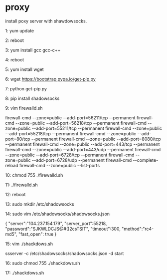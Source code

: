 # proxy
install poxy server with shawdowsocks.

1:
yum update

2:
reboot

3:
yum install gcc gcc-c++

4:
reboot

5:
yum install wget

6:
wget https://bootstrap.pypa.io/get-pip.py

7:
python get-pip.py

8:
pip install shadowsocks

9:
vim firewalld.sh

firewall-cmd --zone=public --add-port=56211/tcp --permanent
firewall-cmd --zone=public --add-port=56218/tcp --permanent
firewall-cmd --zone=public --add-port=55211/tcp --permanent
firewall-cmd --zone=public --add-port=55218/tcp --permanent
firewall-cmd --zone=public --add-port=80/tcp --permanent
firewall-cmd --zone=public --add-port=8080/tcp --permanent
firewall-cmd --zone=public --add-port=443/tcp --permanent
firewall-cmd --zone=public --add-port=443/udp --permanent
firewall-cmd --zone=public --add-port=6728/tcp --permanent
firewall-cmd --zone=public --add-port=6728/udp --permanent
firewall-cmd --complete-reload
firewall-cmd --zone=public --list-ports

10:
chmod 755 ./firewalld.sh

11:
./firewalld.sh

12:
reboot

13:
sudo mkdir /etc/shadowsocks

14:
sudo vim /etc/shadowsocks/shadowsocks.json

{
    "server":"104.237.154.179",
    "server_port":55218,
    "password":"SJKWLDCJS@#()2csTSIT",
    "timeout":300,
    "method":"rc4-md5",
    "fast_open": true
}

15:
vim ./shackdows.sh

ssserver -c /etc/shadowsocks/shadowsocks.json -d start

16:
sudo chmod 755 ./shackdows.sh

17:
./shackdows.sh

